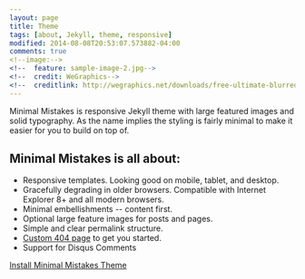 ```yaml
---
layout: page
title: Theme
tags: [about, Jekyll, theme, responsive]
modified: 2014-08-08T20:53:07.573882-04:00
comments: true
<!--image:-->
<!--  feature: sample-image-2.jpg-->
<!--  credit: WeGraphics-->
<!--  creditlink: http://wegraphics.net/downloads/free-ultimate-blurred-background-pack/-->
---
```


Minimal Mistakes is responsive Jekyll theme with large featured images and solid typography. As the name implies the styling is fairly minimal to make it easier for you to build on top of.

## Minimal Mistakes is all about:

* Responsive templates. Looking good on mobile, tablet, and desktop.
* Gracefully degrading in older browsers. Compatible with Internet Explorer 8+ and all modern browsers.
* Minimal embellishments -- content first.
* Optional large feature images for posts and pages.
* Simple and clear permalink structure.
* [Custom 404 page](http://mmistakes.github.io/minimal-mistakes/404.html) to get you started.
* Support for Disqus Comments

<a markdown="0" href="{{ site.url }}/theme-setup" class="btn">Install Minimal Mistakes Theme</a>
